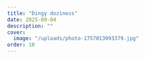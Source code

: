```yaml
---
title: "Dingy doziness"
date: 2025-09-04
description: ""
cover:
  image: "/uploads/photo-1757013993379.jpg"
order: 10
---
```


